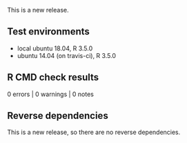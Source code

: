 This is a new release.

## Test environments

* local ubuntu 18.04, R 3.5.0
* ubuntu 14.04 (on travis-ci), R 3.5.0

## R CMD check results

0 errors | 0 warnings | 0 notes

## Reverse dependencies

This is a new release, so there are no reverse dependencies.
